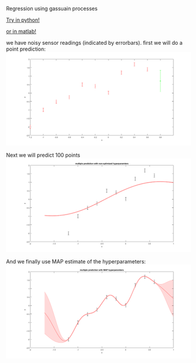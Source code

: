 Regression using gassuain processes

[Try in python!](GRP.ipynb)

[or in matlab!](GPR.mlx)

we have noisy sensor readings (indicated by errorbars).
first we will do a point prediction:
![alt tag](GP-1point.png)

Next we will predict 100 points
![alt tag](GP-multipoint.png)

And we finally use MAP estimate of the hyperparameters:
![alt tag](GP-multiMAP.png)
